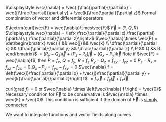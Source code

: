 $\displaystyle \vec{\nabla} = \vec{i}\frac{\partial}{\partial x} + \vec{j}\frac{\partial}{\partial y} + \vec{k}\frac{\partial}{\partial z}$
	Formal combination of vector and differential operators

$\textrm{curl}\vec{F} = \vec{\nabla}\times\vec{F}$
	$\vec{F} = \left<P,Q,R\right>$
	$\displaystyle \vec{\nabla} = \left<\frac{\partial}{\partial x},\frac{\partial}{\partial y},\frac{\partial}{\partial z}\right>$
	$\vec{\nabla} \times \vec{F} = \det\begin{bmatrix} \vec{i} && \vec{j} && \vec{k} \\ \dfrac{\partial}{\partial x} && \dfrac{\partial}{\partial y} && \dfrac{\partial}{\partial z} \\ P && Q && R \end{bmatrix}$
		$= (R_y - Q_z)\vec{i} + (P_z - R_x)\vec{j} + (Q_x - P_y)\vec{k}$
	Note if $\vec{F} = \vec{\nabla}f$, then $P = f_x$, $Q = f_y$, $R = f_z$
	$R_y - Q_z = f_{zy} - f_{yz} = 0$
	$P_z - R_x = f_{xz} - f_{zx} = 0$
	$Q_x - P_y = f_{yx} - f_{xy} = 0$
		$\vec{\nabla} f = \left(\vec{i}\frac{\partial}{\partial x} + \vec{j}\frac{\partial}{\partial y} + \vec{k}\frac{\partial}{\partial z}\right) f$
			$= f_x\vec{i} + f_y\vec{j} + f_z\vec{k}$

$\textrm{curl}\left(\textrm{grad }f \right) = 0$
or $\vec{\nabla} \times \left(\vec{\nabla} f \right) = \vec{0}$
	Necessary condition for $\vec{F}$ to be conservative is $\vec{\nabla} \times \vec{F} = \vec{0}$
		This condition is sufficient if the domain of $\vec{F}$ is <u>simply connected</u>

We want to integrate functions and vector fields along curves